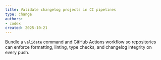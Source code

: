 ```yaml
---
title: Validate changelog projects in CI pipelines
type: change
authors:
- codex
created: 2025-10-21
---
```


Bundle a `validate` command and GitHub Actions workflow so repositories can enforce formatting, linting, type checks, and changelog integrity on every push.
